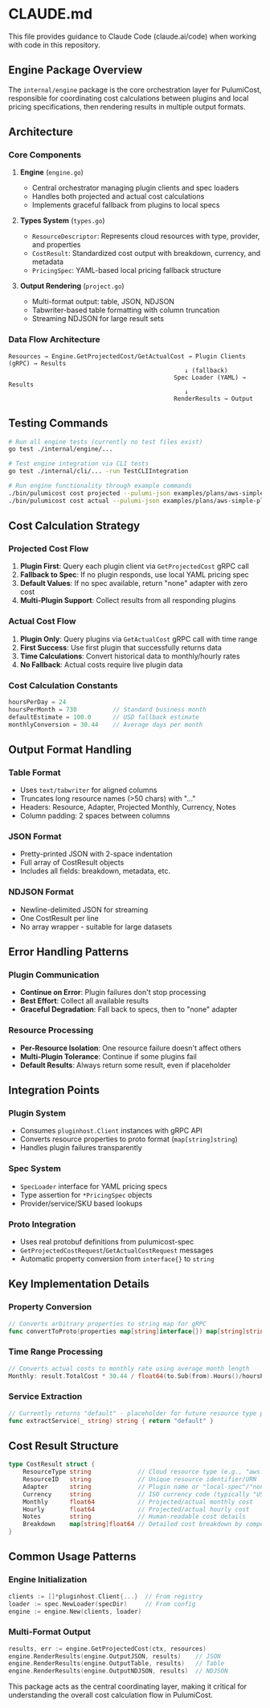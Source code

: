 # CLAUDE.md

This file provides guidance to Claude Code (claude.ai/code) when working with code in this repository.

## Engine Package Overview

The `internal/engine` package is the core orchestration layer for PulumiCost, responsible for coordinating cost calculations between plugins and local pricing specifications, then rendering results in multiple output formats.

## Architecture

### Core Components

1. **Engine** (`engine.go`)
   - Central orchestrator managing plugin clients and spec loaders
   - Handles both projected and actual cost calculations
   - Implements graceful fallback from plugins to local specs

2. **Types System** (`types.go`)  
   - `ResourceDescriptor`: Represents cloud resources with type, provider, and properties
   - `CostResult`: Standardized cost output with breakdown, currency, and metadata
   - `PricingSpec`: YAML-based local pricing fallback structure

3. **Output Rendering** (`project.go`)
   - Multi-format output: table, JSON, NDJSON
   - Tabwriter-based table formatting with column truncation
   - Streaming NDJSON for large result sets

### Data Flow Architecture

```text
Resources → Engine.GetProjectedCost/GetActualCost → Plugin Clients (gRPC) → Results
                                                 ↓ (fallback)
                                              Spec Loader (YAML) → Results
                                                 ↓
                                              RenderResults → Output
```

## Testing Commands

```bash
# Run all engine tests (currently no test files exist)
go test ./internal/engine/...

# Test engine integration via CLI tests
go test ./internal/cli/... -run TestCLIIntegration

# Run engine functionality through example commands
./bin/pulumicost cost projected --pulumi-json examples/plans/aws-simple-plan.json
./bin/pulumicost cost actual --pulumi-json examples/plans/aws-simple-plan.json --from 2025-01-01
```

## Cost Calculation Strategy

### Projected Cost Flow

1. **Plugin First**: Query each plugin client via `GetProjectedCost` gRPC call
2. **Fallback to Spec**: If no plugin responds, use local YAML pricing spec
3. **Default Values**: If no spec available, return "none" adapter with zero cost
4. **Multi-Plugin Support**: Collect results from all responding plugins

### Actual Cost Flow  

1. **Plugin Only**: Query plugins via `GetActualCost` gRPC call with time range
2. **First Success**: Use first plugin that successfully returns data
3. **Time Calculations**: Convert historical data to monthly/hourly rates
4. **No Fallback**: Actual costs require live plugin data

### Cost Calculation Constants

```go
hoursPerDay = 24
hoursPerMonth = 730          // Standard business month
defaultEstimate = 100.0      // USD fallback estimate
monthlyConversion = 30.44    // Average days per month
```

## Output Format Handling

### Table Format

- Uses `text/tabwriter` for aligned columns
- Truncates long resource names (>50 chars) with "..."
- Headers: Resource, Adapter, Projected Monthly, Currency, Notes
- Column padding: 2 spaces between columns

### JSON Format

- Pretty-printed JSON with 2-space indentation
- Full array of CostResult objects
- Includes all fields: breakdown, metadata, etc.

### NDJSON Format

- Newline-delimited JSON for streaming
- One CostResult per line
- No array wrapper - suitable for large datasets

## Error Handling Patterns

### Plugin Communication

- **Continue on Error**: Plugin failures don't stop processing
- **Best Effort**: Collect all available results
- **Graceful Degradation**: Fall back to specs, then to "none" adapter

### Resource Processing

- **Per-Resource Isolation**: One resource failure doesn't affect others
- **Multi-Plugin Tolerance**: Continue if some plugins fail
- **Default Results**: Always return some result, even if placeholder

## Integration Points

### Plugin System

- Consumes `pluginhost.Client` instances with gRPC API
- Converts resource properties to proto format (`map[string]string`)
- Handles plugin failures transparently

### Spec System  

- `SpecLoader` interface for YAML pricing specs
- Type assertion for `*PricingSpec` objects
- Provider/service/SKU based lookups

### Proto Integration

- Uses real protobuf definitions from pulumicost-spec
- `GetProjectedCostRequest`/`GetActualCostRequest` messages
- Automatic property conversion from `interface{}` to `string`

## Key Implementation Details

### Property Conversion

```go
// Converts arbitrary properties to string map for gRPC
func convertToProto(properties map[string]interface{}) map[string]string
```

### Time Range Processing

```go
// Converts actual costs to monthly rate using average month length
Monthly: result.TotalCost * 30.44 / float64(to.Sub(from).Hours()/hoursPerDay)
```

### Service Extraction

```go
// Currently returns "default" - placeholder for future resource type parsing
func extractService(_ string) string { return "default" }
```

## Cost Result Structure

```go
type CostResult struct {
    ResourceType string             // Cloud resource type (e.g., "aws:ec2/instance:Instance")
    ResourceID   string             // Unique resource identifier/URN
    Adapter      string             // Plugin name or "local-spec"/"none"
    Currency     string             // ISO currency code (typically "USD")
    Monthly      float64            // Projected/actual monthly cost
    Hourly       float64            // Projected/actual hourly cost  
    Notes        string             // Human-readable cost details
    Breakdown    map[string]float64 // Detailed cost breakdown by component
}
```

## Common Usage Patterns

### Engine Initialization

```go
clients := []*pluginhost.Client{...}  // From registry
loader := spec.NewLoader(specDir)     // From config
engine := engine.New(clients, loader)
```

### Multi-Format Output

```go
results, err := engine.GetProjectedCost(ctx, resources)
engine.RenderResults(engine.OutputJSON, results)    // JSON
engine.RenderResults(engine.OutputTable, results)   // Table  
engine.RenderResults(engine.OutputNDJSON, results)  // NDJSON
```

This package acts as the central coordinating layer, making it critical for understanding the overall cost calculation flow in PulumiCost.

